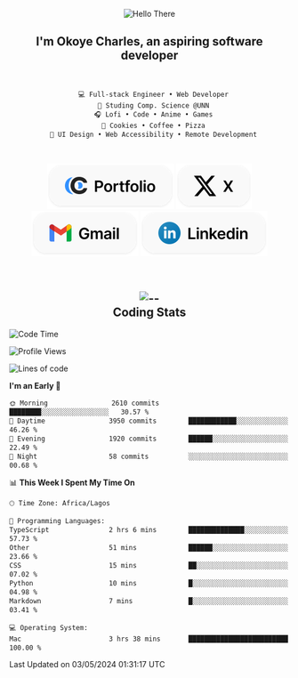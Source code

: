 <div align="center">
  
  ![Hello There](https://readme-typing-svg.demolab.com?font=Fira+Code&weight=600&size=24&duration=4000&pause=300&color=3291FF&center=true&vCenter=true&random=false&width=300&height=24&lines=Hey+There;Hola;Namaste;Aloha;Bonjour;Konnichiwa)
  <h2>I'm <strong>Okoye Charles</strong>, an aspiring software developer</h2>
  
</div>

<br/>

<div align="center">
  
  ```
    💻 Full-stack Engineer • Web Developer
    💼 Studing Comp. Science @UNN
    🎧 Lofi • Code • Anime • Games
    🍪 Cookies • Coffee • Pizza
    📖 UI Design • Web Accessibility • Remote Development
  ```

</div>

<br/>

<div align="center">

  [![portfolio](./assets/badge-portfolio.svg)](https://okoyecharles.com)
  [![X](./assets/badge-x.svg)](https://x.com/okoyecharlesk)
  [![mail](./assets/badge-mail.svg)](mailto:okoyecharles509@gmail.com)
  [![linkedin](./assets/badge-linkedin.svg)](https://linkedin.com/in/okoyecharles)
  
</div>

<br/>



<div align="center">

  <h2>
    <img src="https://media.giphy.com/media/UVG0BN8TOMKkPOJS6e/giphy.gif?cid=790b7611dhvp8dydhh4r22mjr73owy4d5zzlo7s5zyk60w8s&ep=v1_stickers_search&rid=giphy.gif&ct=s" alt="--" height="50" />
    <br/>
    Coding Stats
  </h2>
  
</div>

<!--START_SECTION:waka-->
![Code Time](http://img.shields.io/badge/Code%20Time-3%20hrs%2038%20mins-blue)

![Profile Views](http://img.shields.io/badge/Profile%20Views-7-blue)

![Lines of code](https://img.shields.io/badge/From%20Hello%20World%20I%27ve%20Written-5.7%20million%20lines%20of%20code-blue)

**I'm an Early 🐤** 

```text
🌞 Morning                2610 commits        ████████░░░░░░░░░░░░░░░░░   30.57 % 
🌆 Daytime                3950 commits        ████████████░░░░░░░░░░░░░   46.26 % 
🌃 Evening                1920 commits        ██████░░░░░░░░░░░░░░░░░░░   22.49 % 
🌙 Night                  58 commits          ░░░░░░░░░░░░░░░░░░░░░░░░░   00.68 % 
```


📊 **This Week I Spent My Time On** 

```text
🕑︎ Time Zone: Africa/Lagos

💬 Programming Languages: 
TypeScript               2 hrs 6 mins        ██████████████░░░░░░░░░░░   57.73 % 
Other                    51 mins             ██████░░░░░░░░░░░░░░░░░░░   23.66 % 
CSS                      15 mins             ██░░░░░░░░░░░░░░░░░░░░░░░   07.02 % 
Python                   10 mins             █░░░░░░░░░░░░░░░░░░░░░░░░   04.98 % 
Markdown                 7 mins              █░░░░░░░░░░░░░░░░░░░░░░░░   03.41 % 

💻 Operating System: 
Mac                      3 hrs 38 mins       █████████████████████████   100.00 % 
```


 Last Updated on 03/05/2024 01:31:17 UTC
<!--END_SECTION:waka-->
